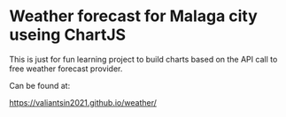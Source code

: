 # Weather forecast for Malaga city useing ChartJS

This is just for fun learning project to build charts based on the API call to free weather forecast provider.

Can be found at:

https://valiantsin2021.github.io/weather/
